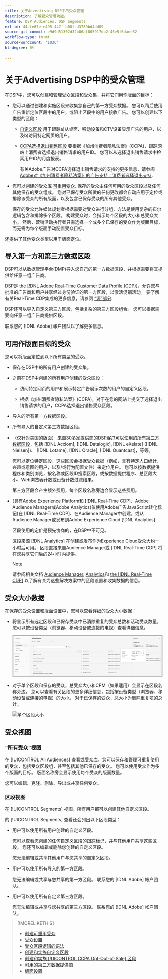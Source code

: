 ```yaml
---
title: 关于Advertising DSP中的受众管理
description: 了解受众管理功能。
feature: DSP Audiences, DSP Segments
exl-id: 44cfe67e-e495-447f-b08f-d3789bd4dd09
source-git-commit: e9d9d51302d32b06af805917db2f46e5f6daee62
workflow-type: tm+mt
source-wordcount: '1036'
ht-degree: 0%

---
```


# 关于Advertising DSP中的受众管理

在DSP中，您可以创建和管理受众区段和受众集，并将它们用作版面的目标：

* 您可以通过创建和实施区段来收集您自己的第一方受众数据。 您可以稍后使用广告重新定位区段中的用户，或阻止区段中的用户接收广告。 您可以创建以下类型的区段：

   * [自定义区段](/help/dsp/audiences/custom-segment-create.md) 用于跟踪a)从桌面、移动设备和CTV设备显示广告的用户，以及b)访问特定网页的用户。

   * [CCPA选择退出销售区段](/help/dsp/audiences/ccpa-opt-out-segment-create.md) 要根据《加州消费者隐私法案》(CCPA)，跟踪网站上消费者选择退出销售请求的用户ID。 您可以从选择退出销售请求中检索用户ID的月度报表。

      有关Adobe广告对CCPA选择退出销售请求的支持的更多信息，请参阅 [Adobe对《加州消费者隐私法案》的广告支持：消费者选择退出支持](/help/privacy/ccpa/ccpa-opt-out-of-sale.md).

* 您可以创建的受众库 [可重用受众](/help/dsp/audiences/reusable-audience-create.md). 保存的受众由任何可用的受众区段以及任何其他保存的受众组成。 您对已保存受众所做的任何更改都会自动应用于定位或排除该受众的所有版面，以及包含已保存受众的所有其他受众。

   保存的受众允许媒体规划者根据需要对受众进行分组，方法是使用复杂的布尔逻辑包含和排除多个区段。 构建受众时，会指示每个区段的大小和总受众大小。 然后，营销活动执行者只需选择一个或多个已保存的受众作为版面目标，而无需为每个版面手动配置受众目标。

还提供了其他受众类型以用于版面定位。

## 导入第一方和第三方数据区段

DSP可以从数据管理平台(DMP)导入您自己的第一方数据区段，并根据需要将其提供给任意一组广告商。

DSP是 [the [!DNL Adobe Real-Time Customer Data Profile (CDP)]](https://experienceleague.adobe.com/docs/experience-platform/rtcdp/overview.html)，允许您与批准的广告商和用户共享经过身份验证的第一方区段，以激活促销活动。 要了解有关Real-Time CDP集成的更多信息，请参阅 [“源”部分](/help/dsp/audiences/sources/source-about.md).

DSP还可以导入自定义第三方区段，包括复杂的第三方区段组合。 您可以根据需要向任意一组广告商提供区段。

联系您的 [!DNL Adobe] 帐户团队以了解更多信息。

## 可用作版面目标的受众

您可以将版面定位到以下所有类型的受众。

* 保存在DSP中的所有用户创建的受众集。

* 之前在DSP中创建的所有用户创建的受众区段：

   * 访问特定网页的用户和展示特定广告展示次数的用户的自定义区段。

   * 根据《加州消费者隐私法案》(CCPA)，对于在您的网站上提交了选择退出销售请求的用户，CCPA选择退出销售受众区段。

* 导入的所有第一方数据区段。

* 所有导入的自定义第三方数据区段。

* （仅针对美国的版面） [来自30多家提供商的DSP客户可以使用的所有第三方数据区段](/help/dsp/audiences/third-party-data-providers.md)，包括 [!DNL Acxiom], [!DNL Datalogix], [!DNL eXelate] ([!DNL Nielsen])、 [!DNL Lotame], [!DNL Oracle], [!DNL Quantcast]，等等。

   您可以定位特定区段，这些区段会根据受众数据（例如，具有特定人口统计、兴趣或意图的用户，以及/或行为配置文件）来定位用户。 您可以按数据提供程序和类别浏览，按名称或区段ID搜索区段，或按数据提供程序、总区段大小、Web浏览器计数或设备计数过滤结果。

   第三方区段会产生额外费用，每个区段名称旁边会显示这些费用。

* (具有Adobe Experience Platform和 [!DNL Real-Time CDP]、Adobe Audience Manager或Adobe Analytics(仅使用Adobe广告JavaScript转化标记)在 [!DNL Real-Time CDP]、在Audience Manager中创建，或从Audience Manager或发布到Adobe Experience Cloud [!DNL Analytics].

   区段使用的定价是预先协商的，在DSP中不可见。

   区段来源 [!DNL Analytics] 在创建或发布作为Experience Cloud受众大约一小时后可用。 区段直接来自Audience Manager或 [!DNL Real-Time CDP] 将在您共享它们后的24小时内提供。

   >[!NOTE]
   >
   >请参阅相关文档 [Audience Manager](https://experienceleague.adobe.com/docs/audience-manager/user-guide/aam-home.html), [Analytics](https://experienceleague.adobe.com/docs/analytics.html)和 [the [!DNL Real-Time CDP]](https://experienceleague.adobe.com/docs/experience-platform/rtcdp/segmentation/segment-builder-guide.html) 以了解有关为这些解决方案中的区段设置和收集数据的信息。

## 受众大小数据

在保存的受众设置和版面设置中，您可以查看详细的受众大小数据：

* 将显示所有选定区段和已保存受众中已消除重复的受众总数和活动受众数量，您可以按设备类型（浏览器、移动设备或连接的电视）查看详细信息。

   ![总受众规模](/help/dsp/assets/audience-size.png)

* 对于单个区段和保存的受众，总受众大小和CPM（如果适用）会显示在区段名称旁边。 您可以查看有关区段的更多详细信息，包括按设备类型（浏览器、移动设备或连接的电视）的大小。 对于已保存的受众，总大小为删除重复项的总计。

   ![单个区段大小](/help/dsp/assets/audience-size-segment.png)

## 受众视图

### “所有受众”视图

在 [!UICONTROL All Audiences] 查看或受众库，您可以保存和管理可重复使用的受众，包括受众区段组，甚至包括其他已保存的受众。 您可以使用受众作为多个版面的目标。 版面名称旁会显示使用每个受众的版面数量。

您可以编辑、克隆、删除、导出或共享任何受众。

### 区段视图

在 [!UICONTROL Segments] 视图，所有用户都可以创建其他自定义区段。

的 [!UICONTROL Segments] 查看还会列出以下区段类型：

* 用户可以使用所有用户创建的自定义区段。

   您可以查看您创建的任何自定义区段的跟踪标记，并与其他用户共享这些区段。 您还可以编辑或删除您创建的自定义区段。

   您无法编辑或共享其他用户与您共享的自定义区段。

* 用户可以使用所有导入的第一方区段。

   您无法编辑或共享与您共享的第一方区段。 联系您的 [!DNL Adobe] 帐户团队。

* 用户可以使用所有自定义第三方区段。

   您无法编辑或共享与您共享的第三方区段。 联系您的 [!DNL Adobe] 帐户团队。

>[!MORELIKETHIS]
>
>* [创建可重用受众](reusable-audience-create.md)
>* [受众设置](audience-settings.md)
>* [受众区段逻辑的语法](audience-segment-logic-syntax.md)
>* [创建和实施自定义区段](custom-segment-create.md)
>* [创建和实施 [!UICONTROL CCPA Opt-Out-of-Sale] 区段](ccpa-opt-out-segment-create.md)
>* [可用的第三方数据提供商](third-party-data-providers.md)
>* [版面设置](/help/dsp/campaign-management/placements/placement-settings.md)

